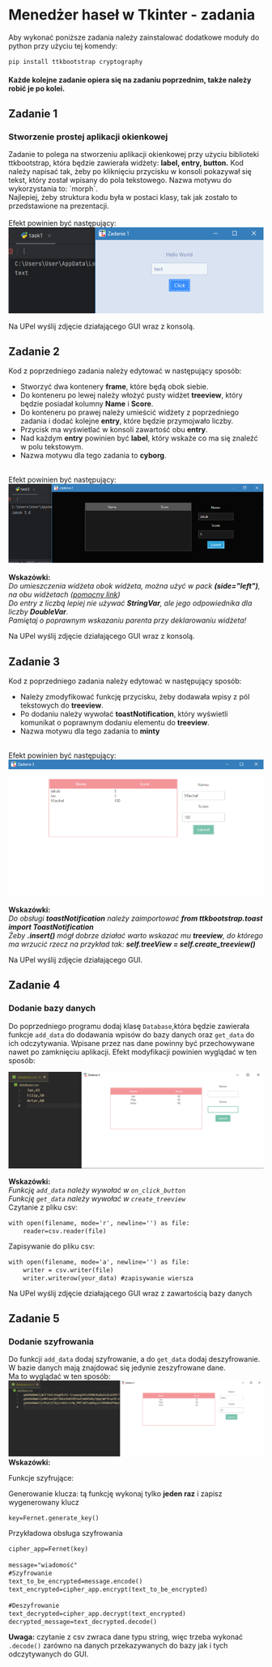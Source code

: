 # Menedżer haseł w Tkinter - zadania
Aby wykonać poniższe zadania należy zainstalować dodatkowe moduły do python przy użyciu tej komendy:
```
pip install ttkbootstrap cryptography
```
<h4>Każde kolejne zadanie opiera się na zadaniu poprzednim, także należy robić je po kolei.</h4>

<h2>Zadanie 1</h2>
<h3>Stworzenie prostej aplikacji okienkowej</h3>
Zadanie to polega na stworzeniu aplikacji okienkowej przy użyciu biblioteki ttkbootstrap, która będzie zawierała
widżety: <b>label, entry, button.</b>
Kod należy napisać tak, żeby po kliknięciu przycisku w konsoli pokazywał się tekst, który został wpisany do pola tekstowego. Nazwa motywu do wykorzystania to: `morph`.
</br>
Najlepiej, żeby struktura kodu była w postaci klasy, tak jak  zostało to przedstawione na prezentacji.
</br><br>
Efekt powinien być następujący:</br>

<img title="Zadanie 4" src="images/task1.png">
<br> 

Na UPel wyślij zdjęcie działającego GUI wraz z konsolą.


<h2>Zadanie 2</h2>
Kod z poprzedniego zadania należy edytować w następujący sposób:
<ul>
<li>Stworzyć dwa kontenery <b>frame</b>, które będą obok siebie. </li>
<li>Do konteneru po lewej należy włożyć pusty widżet <b>treeview</b>, który będzie posiadał kolumny <b>Name</b> i <b>Score</b>.</li>
<li>Do konteneru po prawej należy umieścić widżety z poprzedniego zadania i dodać kolejne <b>entry</b>, które będzie przymojwało liczby.</li>
<li>Przycisk ma wyświetlać w konsoli zawartość obu <b>entry</b>.</li>
<li>Nad każdym <b>entry</b> powinien być <b>label</b>, który wskaże co ma się znaleźć w polu tekstowym.</li>
<li>Nazwa motywu dla tego zadania to <b>cyborg</b>.</li>
</ul>
<br>
Efekt powinien być następujący:<br>
<img title="Zadanie 4" src="images/task2.png">
<br>
<br>
<b>Wskazówki:</b>
<br>
<i>Do umieszczenia widżeta obok widżeta, można użyć w pack <b>(side="left")</b>, na obu widżetach (<a href="https://www.pythontutorial.net/tkinter/tkinter-pack/">pomocny link</a>)</i>
<br>
<i>Do entry z liczbą lepiej nie używać <b>StringVar</b>, ale jego odpowiednika dla liczby <b>DoubleVar</b>.</i>
<br> 
<i>Pamiętaj o poprawnym wskazaniu parenta przy deklarowaniu widżeta!</i>
<br>

Na UPel wyślij zdjęcie działającego GUI wraz z konsolą.

<h2>Zadanie 3</h2>
Kod z poprzedniego zadania należy edytować w następujący sposób:
<ul>
<li>Należy zmodyfikować funkcję przycisku, żeby dodawała wpisy z pól tekstowych do <b>treeview</b>.</li>
<li>Po dodaniu należy wywołać <b>toastNotification</b>, który wyświetli komunikat o poprawnym dodaniu elementu do <b>treeview</b>.</li>
<li>Nazwa motywu dla tego zadania to <b>minty</b></li>
</ul>
<br>
Efekt powinien być następujący:<br>
<img title="Zadanie 4" src="images/task3.png">
<br>
<br>
<b>Wskazówki:</b>
<br>
<i>Do obsługi <b>toastNotification</b> należy zaimportować <b>from ttkbootstrap.toast import ToastNotification</b></i>
<br>
<i>Żeby <b>.insert()</b> mógł dobrze działać warto wskazać mu <b>treeview</b>, do którego ma wrzucić rzecz na przykład tak: <b>self.treeView = self.create_treeview()</b></i>
<br>

Na UPel wyślij zdjęcie działającego GUI.






<h2>Zadanie 4</h2>
<h3>Dodanie bazy danych</h3>

Do poprzedniego programu dodaj klasę `Database`,która będzie zawierała funkcje `add_data` do dodawania wpisów do bazy danych oraz `get_data` do ich odczytywania. Wpisane przez nas dane powinny być przechowywane nawet po zamknięciu aplikacji.
Efekt modyfikacji powinien wyglądać w ten sposób:

<img title="Zadanie 4" src="images/task4.png">

<b>Wskazówki:</b>
<br>
<i>Funkcję `add_data` należy wywołać w `on_click_button`</i>
<br>
<i>Funkcję `get_data` należy wywołać w `create_treeview`</i>
<br>
Czytanie z pliku csv:

```
with open(filename, mode='r', newline='') as file:
    reader=csv.reader(file)
```
Zapisywanie do pliku csv:

```
with open(filename, mode='a', newline='') as file:
    writer = csv.writer(file)
    writer.writerow(your_data) #zapisywanie wiersza
```
Na UPel wyślij zdjęcie działającego GUI wraz z zawartością bazy danych
<h2>Zadanie 5</h2>
<h3>Dodanie szyfrowania</h3>

Do funkcji `add_data` dodaj szyfrowanie, a do `get_data` dodaj deszyfrowanie. W bazie danych mają znajdować się jedynie zeszyfrowane dane. <br>
Ma to wyglądać w ten sposób:
<br>
<img title="Zadanie 5" src="images/task5.png">
<b>Wskazówki:</b>

Funkcje szyfrujące:

Generowanie klucza: tą funkcję wykonaj tylko <b>jeden raz</b> i zapisz wygenerowany klucz

```
key=Fernet.generate_key()
```
Przykładowa obsługa szyfrowania

```
cipher_app=Fernet(key)

message="wiadomość"
#Szyfrowanie
text_to_be_encrypted=message.encode()
text_encrypted=cipher_app.encrypt(text_to_be_encrypted)

#Deszyfrowanie
text_decrypted=cipher_app.decrypt(text_encrypted)
decrypted_message=text_decrypted.decode()
```
<b>Uwaga:</b>
czytanie z csv zwraca dane typu string, więc trzeba wykonać  `.decode()` zarówno na danych przekazywanych do bazy jak i tych odczytywanych do GUI. 
